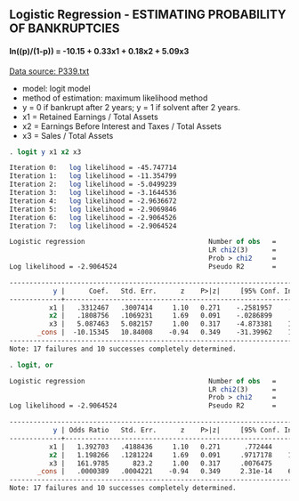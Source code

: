 ## Logistic Regression - ESTIMATING PROBABILITY OF BANKRUPTCIES
#### ln((p)/(1-p)) = -10.15 + 0.33x1 + 0.18x2 + 5.09x3
[Data source: P339.txt](data/P339.txt)

- model: logit model
- method of estimation: maximum likelihood method
- y = 0 if bankrupt after 2 years; y = 1 if solvent after 2 years.
- x1 = Retained Earnings / Total Assets
- x2 = Earnings Before Interest and Taxes / Total Assets 
- x3 = Sales / Total Assets

```stata
. logit y x1 x2 x3

Iteration 0:   log likelihood = -45.747714  
Iteration 1:   log likelihood = -11.354799  
Iteration 2:   log likelihood = -5.0499239  
Iteration 3:   log likelihood = -3.1644536  
Iteration 4:   log likelihood = -2.9636672  
Iteration 5:   log likelihood = -2.9069846  
Iteration 6:   log likelihood = -2.9064526  
Iteration 7:   log likelihood = -2.9064524  

Logistic regression                               Number of obs   =         66
                                                  LR chi2(3)      =      85.68
                                                  Prob > chi2     =     0.0000
Log likelihood = -2.9064524                       Pseudo R2       =     0.9365

------------------------------------------------------------------------------
           y |      Coef.   Std. Err.      z    P>|z|     [95% Conf. Interval]
-------------+----------------------------------------------------------------
          x1 |   .3312467   .3007414     1.10   0.271    -.2581957    .9206891
          x2 |   .1808756   .1069231     1.69   0.091    -.0286899    .3904411
          x3 |   5.087463   5.082157     1.00   0.317    -4.873381    15.04831
       _cons |  -10.15345   10.84008    -0.94   0.349    -31.39962    11.09273
------------------------------------------------------------------------------
Note: 17 failures and 10 successes completely determined.
```

```stata
. logit, or

Logistic regression                               Number of obs   =         66
                                                  LR chi2(3)      =      85.68
                                                  Prob > chi2     =     0.0000
Log likelihood = -2.9064524                       Pseudo R2       =     0.9365

------------------------------------------------------------------------------
           y | Odds Ratio   Std. Err.      z    P>|z|     [95% Conf. Interval]
-------------+----------------------------------------------------------------
          x1 |   1.392703   .4188436     1.10   0.271      .772444     2.51102
          x2 |   1.198266   .1281224     1.69   0.091     .9717178    1.477632
          x3 |   161.9785      823.2     1.00   0.317     .0076475     3430812
       _cons |   .0000389   .0004221    -0.94   0.349     2.31e-14    65691.77
------------------------------------------------------------------------------
Note: 17 failures and 10 successes completely determined.
```
